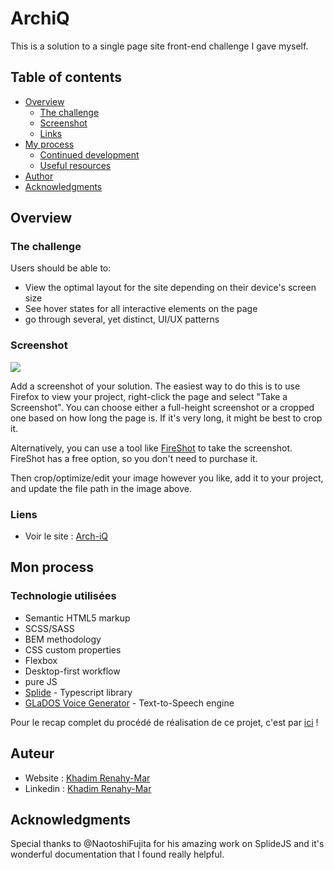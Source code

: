 # ArchiQ

This is a solution to a single page site front-end challenge I gave myself. 

## Table of contents

- [Overview](#overview)
  - [The challenge](#the-challenge)
  - [Screenshot](#screenshot)
  - [Links](#links)
- [My process](#my-process)
  - [Continued development](#continued-development)
  - [Useful resources](#useful-resources)
- [Author](#author)
- [Acknowledgments](#acknowledgments)


## Overview

### The challenge

Users should be able to:

- View the optimal layout for the site depending on their device's screen size
- See hover states for all interactive elements on the page
- go through several, yet  distinct, UI/UX patterns  

### Screenshot

![](./screenshot.jpg)

Add a screenshot of your solution. The easiest way to do this is to use Firefox to view your project, right-click the page and select "Take a Screenshot". You can choose either a full-height screenshot or a cropped one based on how long the page is. If it's very long, it might be best to crop it.

Alternatively, you can use a tool like [FireShot](https://getfireshot.com/) to take the screenshot. FireShot has a free option, so you don't need to purchase it. 

Then crop/optimize/edit your image however you like, add it to your project, and update the file path in the image above.


### Liens

- Voir le site : [Arch-iQ](https://khadimrenahymar.github.io/Arch-iQ/)

## Mon process

### Technologie utilisées

- Semantic HTML5 markup
- SCSS/SASS
- BEM methodology
- CSS custom properties
- Flexbox
- Desktop-first workflow
- pure JS
- [Splide](https://splidejs.com) - Typescript library
- [GLaDOS Voice Generator](https://glados.c-net.org) - Text-to-Speech engine


Pour le recap complet du procédé de réalisation de ce projet, c'est par [ici](https://.com) ! 

## Auteur
- Website : [Khadim Renahy-Mar](https://www.your-site.com)
- Linkedin : [Khadim Renahy-Mar]()

## Acknowledgments

Special thanks to @NaotoshiFujita for his amazing work on SplideJS and it's wonderful documentation that I found really helpful. 